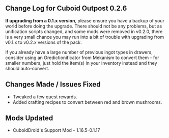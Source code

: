 ## Change Log for Cuboid Outpost 0.2.6

**If upgrading from a 0.1.x version**, please ensure you have a backup of your world before doing the upgrade. There should not be any problems, but as unification scripts changed, and some mods were removed in v0.2.0, there is a very small chance you may run into a bit of trouble with upgrading from v0.1.x to v0.2.x versions of the pack.

If you already have a large number of previous ingot types in drawers, consider using an Oredictionificator from Mekanism to convert them - for smaller numbers, just hold the item(s) in your inventory instead and they should auto-convert.

## Changes Made / Issues Fixed

- Tweaked a few quest rewards.
- Added crafting recipes to convert between red and brown mushrooms.

## Mods Updated

- CuboidDroid's Support Mod - 1.16.5-0.1.17